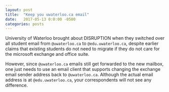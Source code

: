 ```yaml
---
layout: post
title:  "Keep you uwaterloo.ca email"
date:   2017-05-13 0:0:00 -0500
categories: posts
---
```


University of Waterloo brought about DISRUPTION when they switched over all student email from `@uwaterloo.ca` to `@edu.uwaterloo.ca`, despite earlier claims that existing students do not need to migrate if they do not care for the microsoft exchange and office suite.

However, since `@uwaterloo.ca` emails still get forwarded to the new mailbox, one just needs to use an email client that supports changing the exchange email sender address back to `@uwaterloo.ca`. Although the actual email address is at `@edu.uwaterloo.ca`, your correspondents will not see any difference.
